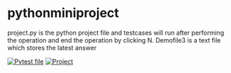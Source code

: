 # pythonminiproject
project.py is the python project file and testcases will run after performing the operation and end the operation by clicking  N. Demofile3 is a text file which stores the latest answer

[![Pytest file](https://github.com/kamarthivignesh000/PythonMiniProject/actions/workflows/pytest.yml/badge.svg)](https://github.com/kamarthivignesh000/PythonMiniProject/actions/workflows/pytest.yml)
[![Project](https://github.com/kamarthivignesh000/PythonMiniProject/actions/workflows/project.yml/badge.svg)](https://github.com/kamarthivignesh000/PythonMiniProject/actions/workflows/project.yml)
